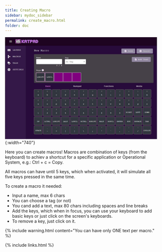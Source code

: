 ```yaml
---
title: Creating Macro
sidebar: mydoc_sidebar
permalink: create_macro.html
folder: doc
---
```


![Macros](/images/create-macro.jpg){:width="740"}

Here you can create macros!
Macros are combination of keys (from the keyboard) to achiev a shortcut for a specific application or Operational System, e.g.: Ctrl + c = Copy.

All macros can have until 5 keys, which when activated, it will simulate all five keys pressed in the same time.

To create a macro it needed:
* Input a name, max 6 chars
* You can choose a tag (or not)
* You cand add a text, max 80 chars including spaces and line breaks
* Add the keys, which when in focus, you can use your keyboard to add basic keys or just click on the screen's keyboards.
* To remove a key, just click on it.


{% include warning.html content="You can have only ONE text per macro." %}


{% include links.html %}
